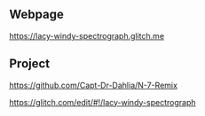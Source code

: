 ## Webpage

https://lacy-windy-spectrograph.glitch.me

## Project
https://github.com/Capt-Dr-Dahlia/N-7-Remix

https://glitch.com/edit/#!/lacy-windy-spectrograph
